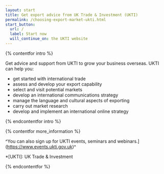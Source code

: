 ```yaml
---
layout: start
title: Get export advice from UK Trade & Investment (UKTI)
permalink: /choosing-export-market-ukti.html
start_button:
  url: /
  label: Start now
  will_continue_on: the UKTI website
---
```

{% contentfor intro %}

Get advice and support from UKTI to grow your business overseas. UKTI can help you:

- get started with international trade
- assess and develop your export capability 
- select and visit potential markets
- develop an international communications strategy
- manage the language and cultural aspects of exporting
- carry out market research 
- develop and implement an international online strategy

{% endcontentfor intro %}

{% contentfor more_information %}

^You can also sign up for UKTI events, seminars and webinars.](https://www.events.ukti.gov.uk)^

*[UKTI]: UK Trade & Investment

{% endcontentfor %}



